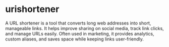 # urishortener
A URL shortener is a tool that converts long web addresses into short, manageable links. It helps improve sharing on social media, track link clicks, and manage URLs easily. Often used in marketing, it provides analytics, custom aliases, and saves space while keeping links user-friendly.                             
